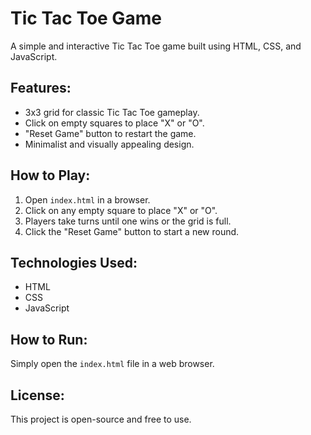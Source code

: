 # Tic Tac Toe Game

A simple and interactive Tic Tac Toe game built using HTML, CSS, and JavaScript.

## Features:
- 3x3 grid for classic Tic Tac Toe gameplay.
- Click on empty squares to place "X" or "O".
- "Reset Game" button to restart the game.
- Minimalist and visually appealing design.

## How to Play:
1. Open `index.html` in a browser.
2. Click on any empty square to place "X" or "O".
3. Players take turns until one wins or the grid is full.
4. Click the "Reset Game" button to start a new round.

## Technologies Used:
- HTML
- CSS
- JavaScript

## How to Run:
Simply open the `index.html` file in a web browser.

## License:
This project is open-source and free to use.

